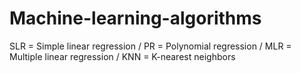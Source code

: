 # Machine-learning-algorithms

SLR = Simple linear regression /
PR = Polynomial regression /
MLR = Multiple linear regression /
KNN = K-nearest neighbors
